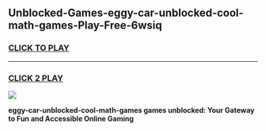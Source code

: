 
## Unblocked-Games-eggy-car-unblocked-cool-math-games-Play-Free-6wsiq
<h3>
<a href="https://premium76.site?title=eggy-car-unblocked-cool-math-games&ref=15A">CLICK TO PLAY</a></h3>
<hr>

<h3>
<a href="https://premium76.site?title=eggy-car-unblocked-cool-math-games&ref=15A">CLICK 2 PLAY</a>
  
</h3>

<a href="https://premium76.site?title=eggy-car-unblocked-cool-math-games&ref=15A"><img src="https://clearcache.store/games.png"></a>


**eggy-car-unblocked-cool-math-games games unblocked: Your Gateway to Fun and Accessible Online Gaming**
